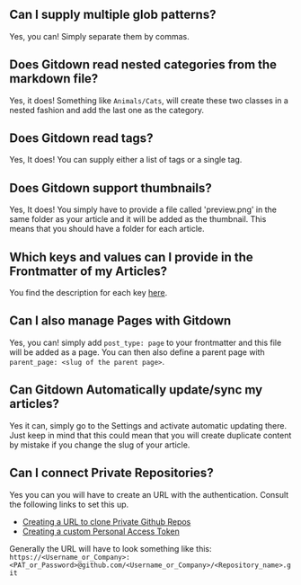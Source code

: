 ## Can I supply multiple glob patterns?

Yes, you can! Simply separate them by commas.

## Does Gitdown read nested categories from the markdown file?

Yes, it does! Something like `Animals/Cats`, will create these two classes in a nested fashion and add the last one as the category.

## Does Gitdown read tags?

Yes, It does! You can supply either a list of tags or a single tag.

## Does Gitdown support thumbnails?

Yes, It does! You simply have to provide a file called 'preview.png' in the same folder as your article and it will be added as the thumbnail. This means that you should have a folder for each article.

## Which keys and values can I provide in the Frontmatter of my Articles?

You find the description for each key [here](keys.md).

## Can I also manage Pages with Gitdown

Yes, you can! simply add `post_type: page` to your frontmatter and this file will be added as a page. You can then also define a parent page with `parent_page: <slug of the parent page>`.

## Can Gitdown Automatically update/sync my articles?

Yes it can, simply go to the Settings and activate automatic updating there. Just keep in mind that this could mean that you will create duplicate content by mistake if you change the slug of your article.

## Can I connect Private Repositories?

Yes you can you will have to create an URL with the authentication. Consult the following links to set this up.

- [Creating a URL to clone Private Github Repos](https://stackoverflow.com/questions/22755268/clone-a-private-repo-of-github-with-username-and-password)
- [Creating a custom Personal Access Token](https://docs.github.com/de/authentication/keeping-your-account-and-data-secure/creating-a-personal-access-token)

Generally the URL will have to look something like this: `https://<Username_or_Company>:<PAT_or_Password>@github.com/<Username_or_Company>/<Repository_name>.git`
